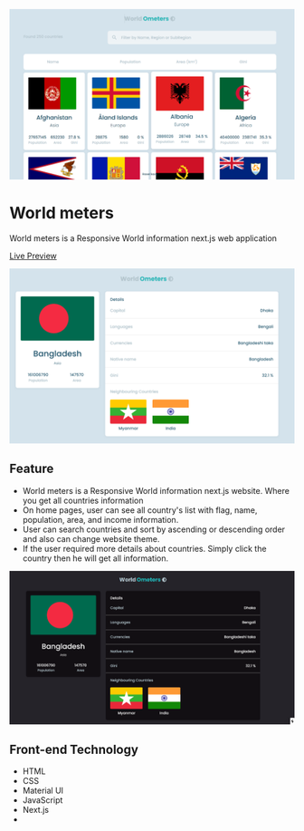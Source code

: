 ![](https://github.com/RaselKazi/World-ometers/blob/main/src/img/Capfeture.PNG)

# World meters 

World meters is a Responsive World information next.js web application

[Live Preview](https://world-ometers.vercel.app/)

![](https://github.com/RaselKazi/World-ometers/blob/main/src/img/Capteure.PNG)

## Feature

- World meters is a Responsive World information next.js website. Where you get all countries information
- On home pages, user can see all country's list with flag, name, population, area, and income information.
- User can search countries and sort by ascending or descending order and also can change website theme.
- If the user required more details about countries. Simply click the country then he will get all information. 


![](https://github.com/RaselKazi/World-ometers/blob/main/src/img/Capture.PNG)

## Front-end Technology

- HTML 
- CSS 
- Material UI 
- JavaScript 
- Next.js
-

